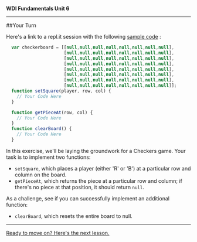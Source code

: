 **WDI Fundamentals Unit 6**

---

##Your Turn

Here's a link to a repl.it session with the following [sample code](http://repl.it/abi) :
```javascript
  var checkerboard = [[null,null,null,null,null,null,null,null],
                      [null,null,null,null,null,null,null,null],
                      [null,null,null,null,null,null,null,null],
                      [null,null,null,null,null,null,null,null],
                      [null,null,null,null,null,null,null,null],
                      [null,null,null,null,null,null,null,null],
                      [null,null,null,null,null,null,null,null],
                      [null,null,null,null,null,null,null,null]];
  function setSquare(player, row, col) {
    // Your Code Here
  }

  function getPieceAt(row, col) {
    // Your Code Here
  }
  function clearBoard() {
    // Your Code Here
  }
```

In this exercise, we'll be laying the groundwork for a Checkers game. Your task is to implement two functions:
* `setSquare`, which places a player (either 'R' or 'B') at a particular row and column on the board.
* `getPieceAt`, which returns the piece at a particular row and column; if there's no piece at that position, it should return `null`.

As a challenge, see if you can successfully implement an additional function:
* `clearBoard`, which resets the entire board to null.

---
[Ready to move on? Here's the next lesson.](05_lesson.md)
